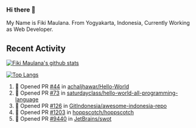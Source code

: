 ### Hi there 👋

My Name is Fiki Maulana. From Yogyakarta, Indonesia, Currently Working as Web Developer.

## Recent Activity

[![Fiki Maulana's github stats](https://github-readme-stats.vercel.app/api?username=fikimaul&show_icons=true&theme=radical)](https://github.com/fikimaul) 

[![Top Langs](https://github-readme-stats.vercel.app/api/top-langs/?username=fikimaul&langs_count=5&theme=radical)](https://github.com/fikimaul)

<!--START_SECTION:activity-->
1. 💪 Opened PR [#44](https://github.com/achaljhawar/Hello-World/pull/44) in [achaljhawar/Hello-World](https://github.com/achaljhawar/Hello-World)
2. 💪 Opened PR [#73](https://github.com/saturdayclass/hello-world-all-programming-language/pull/73) in [saturdayclass/hello-world-all-programming-language](https://github.com/saturdayclass/hello-world-all-programming-language)
3. 💪 Opened PR [#126](https://github.com/GitIndonesia/awesome-indonesia-repo/pull/126) in [GitIndonesia/awesome-indonesia-repo](https://github.com/GitIndonesia/awesome-indonesia-repo)
4. 💪 Opened PR [#1203](https://github.com/hoppscotch/hoppscotch/pull/1203) in [hoppscotch/hoppscotch](https://github.com/hoppscotch/hoppscotch)
5. 💪 Opened PR [#9440](https://github.com/JetBrains/swot/pull/9440) in [JetBrains/swot](https://github.com/JetBrains/swot)
<!--END_SECTION:activity-->
